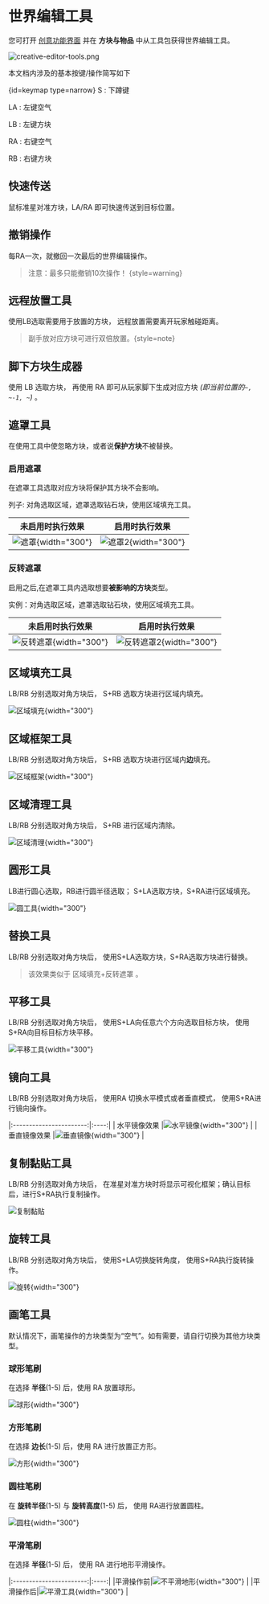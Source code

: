 # 世界编辑工具

<show-structure for="chapter,procedure" depth="2"/>

您可打开 [创意功能界面](../creative.md#functions) 并在 **方块与物品** 中从工具包获得世界编辑工具。

![creative-editor-tools.png](creative-editor-tools.png)

本文档内涉及的基本按键/操作简写如下

{id=keymap type=narrow}
<shortcut>S</shortcut>
: 下蹲键

<shortcut>LA</shortcut>
: 左键空气

<shortcut>LB</shortcut>
: 左键方块

<shortcut>RA</shortcut>
: 右键空气

<shortcut>RB</shortcut>
: 右键方块

## 快速传送

鼠标准星对准方块，<shortcut>LA</shortcut>/<shortcut>RA</shortcut> 即可快速传送到目标位置。

## 撤销操作

每<shortcut>RA</shortcut>一次，就撤回一次最后的世界编辑操作。

> 注意：最多只能撤销10次操作！ {style=warning}

## 远程放置工具

使用<shortcut>LB</shortcut>选取需要用于放置的方块，
远程放置需要离开玩家触碰距离。

> 副手放对应方块可进行双倍放置。{style=note}

[//]: # (<2024.3.17 已知bug 距离过近右键会使工具变成选取方块>)

## 脚下方块生成器

使用 <shortcut>LB</shortcut> 选取方块，
再使用 <shortcut>RA</shortcut> 即可从玩家脚下生成对应方块 *(即当前位置的`~, ~-1, ~`)* 。

## 遮罩工具

在使用工具中使忽略方块，或者说**保护方块**不被替换。

### 启用遮罩

在遮罩工具选取对应方块将保护其方块不会影响。

列子: 对角选取区域，遮罩选取钻石块，使用区域填充工具。

|                   未启用时执行效果                   |                   启用时执行效果                    |
|:--------------------------------------------:|:--------------------------------------------:|
| ![遮罩](worldeditor-mask-off.png){width="300"} | ![遮罩2](worldeditor-mask-on.png){width="300"} |

### 反转遮罩

启用之后,在遮罩工具内选取想要**被影响的方块**类型。

实例：对角选取区域，遮罩选取钻石块，使用区域填充工具。

|                        未启用时执行效果                        |                        启用时执行效果                         |
|:------------------------------------------------------:|:------------------------------------------------------:|
| ![反转遮罩](worldeditor-reversedmask-off.png){width="300"} | ![反转遮罩2](worldeditor-reversedmask-on.png){width="300"} |

## 区域填充工具

<shortcut>LB</shortcut>/<shortcut>RB</shortcut> 分别选取对角方块后，
<shortcut>S+RB</shortcut> 选取方块进行区域内填充。

![区域填充](worldeditor-fill.png){width="300"}

## 区域框架工具

<shortcut>LB</shortcut>/<shortcut>RB</shortcut> 分别选取对角方块后，
<shortcut>S+RB</shortcut> 选取方块进行区域内**边**填充。

![区域框架](worldeditor-frame.png){width="300"}

## 区域清理工具

<shortcut>LB</shortcut>/<shortcut>RB</shortcut> 分别选取对角方块后，
<shortcut>S+RB</shortcut> 进行区域内清除。

![区域清理](worldeditor-clear.png){width="300"}

## 圆形工具

<shortcut>LB</shortcut>进行圆心选取，<shortcut>RB</shortcut>进行圆半径选取；
<shortcut>S+LA</shortcut>选取方块，<shortcut>S+RA</shortcut>进行区域填充。

![圆工具](worldeditor-brush-circle.png){width="300"}

## 替换工具

<shortcut>LB</shortcut>/<shortcut>RB</shortcut> 分别选取对角方块后，
使用<shortcut>S+LA</shortcut>选取方块，<shortcut>S+RA</shortcut>选取方块进行替换。

> 该效果类似于 区域填充+反转遮罩 。

## 平移工具

<shortcut>LB</shortcut>/<shortcut>RB</shortcut> 分别选取对角方块后，
使用<shortcut>S+LA</shortcut>向任意六个方向选取目标方块，
使用<shortcut>S+RA</shortcut>向目标目标方块平移。

![平移工具](worldeditor-move.png){width="300"}

## 镜向工具

<shortcut>LB</shortcut>/<shortcut>RB</shortcut> 分别选取对角方块后，
使用<shortcut>RA</shortcut> 切换水平模式或者垂直模式，
使用<shortcut>S+RA</shortcut>进行镜向操作。

|:-----------------------:|:----:|
| 水平镜像效果 |![水平镜像](worldeditor-mirror-horizontal.png){width="300"} |
| 垂直镜像效果 |![垂直镜像](worldeditor-mirror-perpendicular.png){width="300"} |

## 复制黏贴工具

<shortcut>LB</shortcut>/<shortcut>RB</shortcut> 分别选取对角方块后，
在准星对准方块时将显示可视化框架；确认目标后，进行<shortcut>S+RA</shortcut>执行复制操作。

![复制黏贴](worldeditor-copy.png)

## 旋转工具

<shortcut>LB</shortcut>/<shortcut>RB</shortcut> 分别选取对角方块后，
使用<shortcut>S+LA</shortcut>切换旋转角度，
使用<shortcut>S+RA</shortcut>执行旋转操作。

![旋转](worldeditor-rotate.png){width="300"}

## 画笔工具

默认情况下，画笔操作的方块类型为“空气”。如有需要，请自行切换为其他方块类型。

### 球形笔刷

在选择 **半径**(1-5) 后，使用 <shortcut>RA</shortcut> 放置球形。

![球形](worldeditor-brush-sphere.png){width="300"}

### 方形笔刷

在选择 **边长**(1-5) 后，使用 <shortcut>RA</shortcut> 进行放置正方形。

![方形](worldeditor-brush-square.png){width="300"}

### 圆柱笔刷

在 **旋转半径**(1-5) 与 **旋转高度**(1-5) 后，
使用 <shortcut>RA</shortcut>进行放置圆柱。

![圆柱](worldeditor-cylinder.png){width="300"}

### 平滑笔刷

在选择 **半径**(1-5) 后， 使用 <shortcut>RA</shortcut> 进行地形平滑操作。

|:-----------------------:|:----:|
|平滑操作前|![不平滑地形](worldeditor-brush-smooth-before.png){width="300"} |
|平滑操作后|![平滑工具](worldeditor-brush-smooth.png){width="300"} |